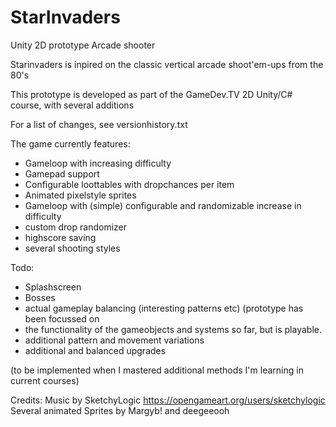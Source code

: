 # StarInvaders
 Unity 2D prototype Arcade shooter 

Starinvaders is inpired on the classic vertical arcade shoot'em-ups from the 80's

This prototype is developed as part of the GameDev.TV 2D Unity/C# course, with several additions

For a list of changes, see versionhistory.txt

The game currently features:

- Gameloop with increasing difficulty
- Gamepad support
- Configurable loottables with dropchances per item 
- Animated pixelstyle sprites
- Gameloop with (simple) configurable and randomizable increase in difficulty
- custom drop randomizer
- highscore saving
- several shooting styles

Todo:

- Splashscreen
- Bosses
- actual gameplay balancing (interesting patterns etc) (prototype has been focussed on
- the functionality of the gameobjects and systems so far, but is playable.
- additional pattern and movement variations
- additional and balanced upgrades 

(to be implemented when I mastered additional methods I'm learning in current courses)

Credits:
Music by SketchyLogic https://opengameart.org/users/sketchylogic
Several animated Sprites by Margyb! and deegeeooh
